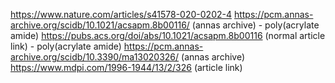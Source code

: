 https://www.nature.com/articles/s41578-020-0202-4
https://pcm.annas-archive.org/scidb/10.1021/acsapm.8b00116/ (annas archive) - poly(acrylate amide)
https://pubs.acs.org/doi/abs/10.1021/acsapm.8b00116 (normal article link) - poly(acrylate amide)
https://pcm.annas-archive.org/scidb/10.3390/ma13020326/ (annas archive)
https://www.mdpi.com/1996-1944/13/2/326 (article link)

